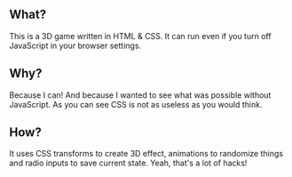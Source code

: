 ## What?
This is a 3D game written in HTML & CSS. It can run even if you turn off JavaScript in your browser settings.

## Why?
Because I can! And because I wanted to see what was possible without JavaScript. As you can see CSS is not as useless as you would think.

## How?
It uses CSS transforms to create 3D effect, animations to randomize things and radio inputs to save current state. Yeah, that's a lot of hacks!